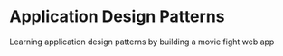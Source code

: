 # Application Design Patterns

Learning application design patterns by building a movie fight web app
